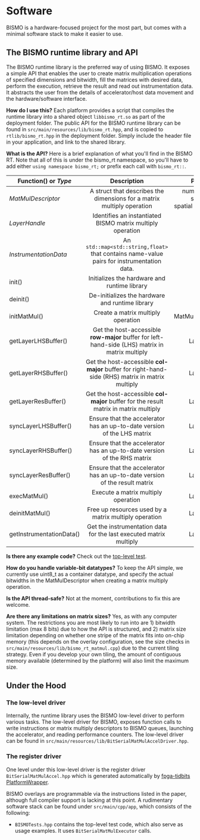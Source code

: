 # Software

BISMO is a hardware-focused project for the most part, but comes with a minimal software stack to make it easier to use.

## The BISMO runtime library and API

The BISMO runtime library is the preferred way of using BISMO. It exposes a
simple API that enables the user to create matrix multiplication operations
of specified dimensions and bitwidth, fill the matrices with desired data,
perform the execution, retrieve the result and read out instrumentation data.
It abstracts the user from the details of accelerator/host data movement and
the hardware/software interface.

**How do I use this?**
Each platform provides a script that compiles the runtime library into a
shared object `libbismo_rt.so` as part of the deployment folder.
The public API for the BISMO runtime library can be found in
`src/main/resources/lib/bismo_rt.hpp`, and is copied to `rtlib/bismo_rt.hpp`
in the deployment folder. Simply include the header file in your application,
and link to the shared library.


**What is the API?** Here is a brief explanation of what you'll find in the
BISMO RT. Note that all of this is under the bismo_rt namespace, so you'll
have to add either `using namespace bismo_rt;` or prefix each call with
`bismo_rt::`.

| Function() or *Type*      | Description       | Parameters  | Returns |
| ------------- |:-------------:| -----:| -----:|
| *MatMulDescriptor*      | A struct that describes the dimensions for a matrix multiply operation | number of bits, signedness, spatial matrix size | n/a |
| *LayerHandle*      | Identifies an instantiated BISMO matrix multiply operation | n/a | n/a |
| *InstrumentationData*      | An `std::map<std::string,float>` that contains name-value pairs for instrumentation data. | n/a | n/a |
| init()      | Initializes the hardware and runtime library | none | none |
| deinit()      | De-initializes the hardware and runtime library | none | none |
| initMatMul()      | Create a matrix multiply operation | MatMulDescriptor | LayerHandle |
| getLayerLHSBuffer()      | Get the host-accessible **row-major** buffer for left-hand-side (LHS) matrix in matrix multiply | LayerHandle | uint8_t * |
| getLayerRHSBuffer()      | Get the host-accessible **col-major** buffer for right-hand-side (RHS) matrix in matrix multiply | LayerHandle | uint8_t * |
| getLayerResBuffer()      | Get the host-accessible **col-major** buffer for the result matrix in matrix multiply | LayerHandle | int32_t * |
| syncLayerLHSBuffer()      | Ensure that the accelerator has an up-to-date version of the LHS matrix | LayerHandle | none |
| syncLayerRHSBuffer()      | Ensure that the accelerator has an up-to-date version of the RHS matrix | LayerHandle | none |
| syncLayerResBuffer()      | Ensure that the accelerator has an up-to-date version of the result matrix | LayerHandle | none |
| execMatMul()      | Execute a matrix multiply operation | LayerHandle | none |
| deinitMatMul()      | Free up resources used by a matrix multiply operation | LayerHandle | none |
| getInstrumentationData()      | Get the instrumentation data for the last executed matrix multiply | LayerHandle | InstrumentationData |

**Is there any example code?** Check out the [top-level test](testing.md).

**How do you handle variable-bit datatypes?** To keep the API simple, we
currently use uint8_t as a container datatype, and specify the actual bitwidths
in the MatMulDescriptor when creating a matrix multiply operation.

**Is the API thread-safe?** Not at the moment, contributions to fix this are welcome.

**Are there any limitations on matrix sizes?** Yes, as with any computer system.
The restrictions you are most likely to run into are 1) bitwidth limitation (max 8 bits)
due to how the API is structured, and 2) matrix size limitation depending on
whether one stripe of the matrix fits into on-chip memory (this depends on the
overlay configuration, see the size checks in `src/main/resources/lib/bismo_rt_matmul.cpp`)
due to the current tiling strategy.
Even if you develop your own tiling, the amount of contiguous memory
available (determined by the platform) will also limit the maximum size.

## Under the Hood



### The low-level driver

Internally, the runtime library uses the BISMO low-level driver to perform
various tasks. The low-level driver for BISMO, exposes function calls to write
instructions or matrix multiply descriptors to BISMO queues, launching the accelerator,
and reading performance counters.
The low-level driver can be found in `src/main/resources/lib/BitSerialMatMulAccelDriver.hpp`.

### The register driver

One level under this low-level driver is the register driver
`BitSerialMatMulAccel.hpp` which is generated automatically by
[fpga-tidbits
PlatformWrapper](https://github.com/maltanar/fpga-tidbits/wiki/platformwrapper).



BISMO overlays are programmable via the instructions listed in the paper,
although full compiler support is lacking at this point.
A rudimentary software stack can be found under `src/main/cpp/app`, which
consists of the following:



* `BISMOTests.hpp` contains the top-level test code, which also serve as
usage examples. It uses `BitSerialMatMulExecutor` calls.
